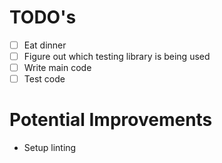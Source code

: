 # TODO's
- [ ] Eat dinner
- [ ] Figure out which testing library is being used
- [ ] Write main code
- [ ] Test code

# Potential Improvements
- Setup linting
